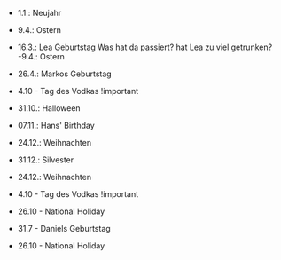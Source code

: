 - 1.1.: Neujahr
- 9.4.: Ostern
- 16.3.: Lea Geburtstag
Was hat da passiert? hat Lea zu viel getrunken?
 -9.4.: Ostern
- 26.4.: Markos Geburtstag
- 4.10 - Tag des Vodkas !important
- 31.10.: Halloween
- 07.11.: Hans' Birthday
- 24.12.: Weihnachten
- 31.12.: Silvester

- 24.12.: Weihnachten
- 4.10 - Tag des Vodkas !important

- 26.10 - National Holiday
- 31.7 - Daniels Geburtstag
- 26.10 - National Holiday
